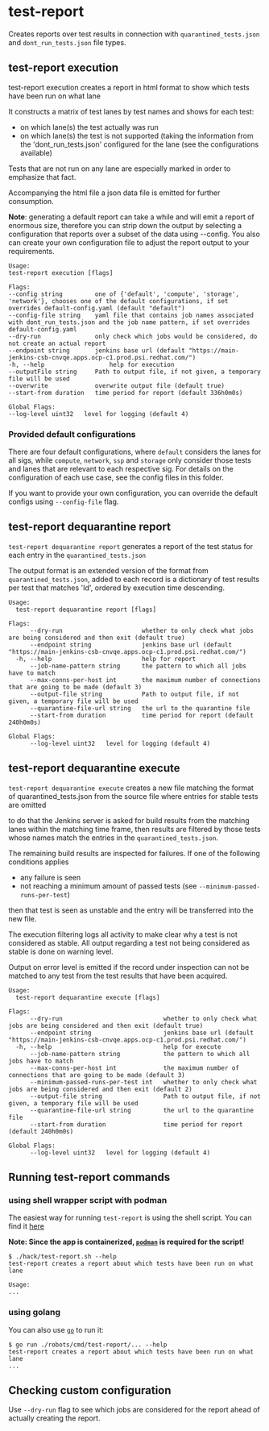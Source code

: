 # test-report

Creates reports over test results in connection with `quarantined_tests.json` and `dont_run_tests.json` file types.

## test-report execution

test-report execution creates a report in html format to show which tests have been run on what lane

It constructs a matrix of test lanes by test names and shows for each test:
* on which lane(s) the test actually was run
* on which lane(s) the test is not supported (taking the information from the 'dont_run_tests.json' configured for the lane
  (see the configurations available)

Tests that are not run on any lane are especially marked in order to emphasize that fact.

Accompanying the html file a json data file is emitted for further consumption.

**Note**: generating a default report can take a while and will emit a report of enormous size, therefore you can strip down
the output by selecting a configuration that reports over a subset of the data using --config. You also can create your
own configuration file to adjust the report output to your requirements.

```
Usage:
test-report execution [flags]

Flags:
--config string         one of {'default', 'compute', 'storage', 'network'}, chooses one of the default configurations, if set overrides default-config.yaml (default "default")
--config-file string    yaml file that contains job names associated with dont_run_tests.json and the job name pattern, if set overrides default-config.yaml
--dry-run               only check which jobs would be considered, do not create an actual report
--endpoint string       jenkins base url (default "https://main-jenkins-csb-cnvqe.apps.ocp-c1.prod.psi.redhat.com/")
-h, --help                  help for execution
--outputFile string     Path to output file, if not given, a temporary file will be used
--overwrite             overwrite output file (default true)
--start-from duration   time period for report (default 336h0m0s)

Global Flags:
--log-level uint32   level for logging (default 4)
```

### Provided default configurations

There are four default configurations, where `default` considers the lanes for all sigs, while `compute`, `network`, `ssp` and `storage` only consider those tests and lanes that are relevant to each respective sig. For details on the configuration of each use case, see the config files in this folder.

If you want to provide your own configuration, you can override the default configs using `--config-file` flag.

## test-report dequarantine report

`test-report dequarantine report` generates a report of the test status for each entry in the `quarantined_tests.json`

The output format is an extended version of the format from `quarantined_tests.json`, added to each record is a
dictionary of test results per test that matches 'Id', ordered by execution time descending.

```
Usage:
  test-report dequarantine report [flags]

Flags:
      --dry-run                      whether to only check what jobs are being considered and then exit (default true)
      --endpoint string              jenkins base url (default "https://main-jenkins-csb-cnvqe.apps.ocp-c1.prod.psi.redhat.com/")
  -h, --help                         help for report
      --job-name-pattern string      the pattern to which all jobs have to match
      --max-conns-per-host int       the maximum number of connections that are going to be made (default 3)
      --output-file string           Path to output file, if not given, a temporary file will be used
      --quarantine-file-url string   the url to the quarantine file
      --start-from duration          time period for report (default 240h0m0s)

Global Flags:
      --log-level uint32   level for logging (default 4)
```

## test-report dequarantine execute

`test-report dequarantine execute` creates a new file matching the format of quarantined_tests.json from the source file where entries for stable tests are omitted

to do that the Jenkins server is asked for build results from the matching lanes within the matching time frame,
then results are filtered by those tests whose names match the entries in the `quarantined_tests.json`.

The remaining build results are inspected for failures. If one of the following conditions applies

* any failure is seen
* not reaching a minimum amount of passed tests (see `--minimum-passed-runs-per-test`)

then that test is seen as unstable and the entry will be transferred into the new file.

The execution filtering logs all activity to make clear why a test is not considered as stable. All output regarding 
a test not being considered as stable is done on warning level.

Output on error level is emitted if the record under inspection can not be matched to any test from the test results
that have been acquired.

```shell
Usage:
  test-report dequarantine execute [flags]

Flags:
      --dry-run                            whether to only check what jobs are being considered and then exit (default true)
      --endpoint string                    jenkins base url (default "https://main-jenkins-csb-cnvqe.apps.ocp-c1.prod.psi.redhat.com/")
  -h, --help                               help for execute
      --job-name-pattern string            the pattern to which all jobs have to match
      --max-conns-per-host int             the maximum number of connections that are going to be made (default 3)
      --minimum-passed-runs-per-test int   whether to only check what jobs are being considered and then exit (default 2)
      --output-file string                 Path to output file, if not given, a temporary file will be used
      --quarantine-file-url string         the url to the quarantine file
      --start-from duration                time period for report (default 240h0m0s)

Global Flags:
      --log-level uint32   level for logging (default 4)

```

## Running test-report commands


### using shell wrapper script with podman

The easiest way for running `test-report` is using the shell script. You can find it [here](../../../hack/test-report.sh)

**Note: Since the app is containerized, [`podman`](https://podman.io/) is required for the script!** 

```shell
$ ./hack/test-report.sh --help
test-report creates a report about which tests have been run on what lane

Usage:
...
```


### using golang

You can also use [`go`](https://go.dev/) to run it:

```shell
$ go run ./robots/cmd/test-report/... --help
test-report creates a report about which tests have been run on what lane
...
```


## Checking custom configuration

Use ``--dry-run`` flag to see which jobs are considered for the report ahead of actually creating the report.
